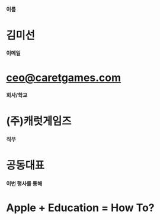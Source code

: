 #### 이름	
#	김미선
	
#### 이메일	
# 	ceo@caretgames.com
	
#### 회사/학교	
# 	(주)캐럿게임즈
	
#### 직무	
#	공동대표
	
#### 이번 행사를 통해 	
#	Apple + Education = How To?
